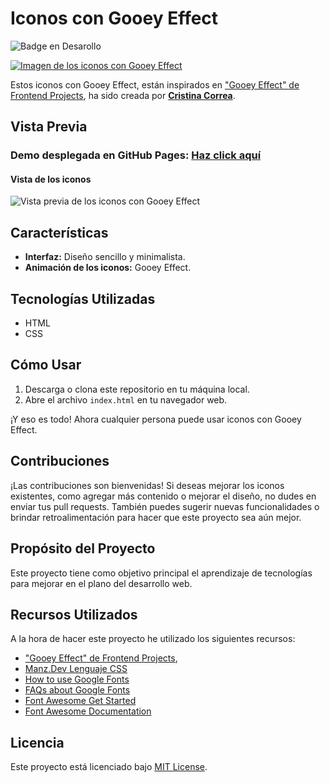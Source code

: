 # Iconos con Gooey Effect
![Badge en Desarollo](https://img.shields.io/badge/STATUS-EN%20DESAROLLO-green) <br/>

[![Imagen de los iconos con Gooey Effect](https://github.com/CrisCorreaS/gooey-effect/blob/main/img/visualizaci%C3%B3n/iconos-vista.png)](https://criscorreas.github.io/gooey-effect/)

Estos iconos con Gooey Effect, están inspirados en ["Gooey Effect" de Frontend Projects](https://frontendsprojects.com/gocey-effect/), ha sido creada por **[Cristina Correa](https://www.linkedin.com/in/cristina-correa-segade/)**.

## Vista Previa

### **Demo desplegada en GitHub Pages:** **[Haz click aquí](https://criscorreas.github.io/gooey-effect/)**

#### Vista de los iconos
![Vista previa de los iconos con Gooey Effect](https://github.com/CrisCorreaS/gooey-effect/blob/main/img/visualizaci%C3%B3n/iconos-vista.png)

## Características

- **Interfaz:** Diseño sencillo y minimalista.
- **Animación de los iconos:** Gooey Effect.

## Tecnologías Utilizadas

- HTML
- CSS

## Cómo Usar

1. Descarga o clona este repositorio en tu máquina local.
2. Abre el archivo `index.html` en tu navegador web.

¡Y eso es todo! Ahora cualquier persona puede usar iconos con Gooey Effect.

## Contribuciones

¡Las contribuciones son bienvenidas! Si deseas mejorar los iconos existentes, como agregar más contenido o mejorar el diseño, no dudes en enviar tus pull requests. También puedes sugerir nuevas funcionalidades o brindar retroalimentación para hacer que este proyecto sea aún mejor.

## Propósito del Proyecto

Este proyecto tiene como objetivo principal el aprendizaje de tecnologías para mejorar en el plano del desarrollo web.

## Recursos Utilizados
A la hora de hacer este proyecto he utilizado los siguientes recursos:
- ["Gooey Effect" de Frontend Projects](https://frontendsprojects.com/gocey-effect/),
- [Manz.Dev Lenguaje CSS](https://lenguajecss.com/css/)
- [How to use Google Fonts](https://developers.google.com/fonts/docs/css2?hl=es-419)
- [FAQs about Google Fonts](https://developers.google.com/fonts/faq?hl=es-419)
- [Font Awesome Get Started](https://fontawesome.com/docs/web/setup/get-started)
- [Font Awesome Documentation](https://fontawesome.com/v5/docs/web/reference-icons/)

## Licencia
Este proyecto está licenciado bajo [MIT License](https://opensource.org/license/mit/).
